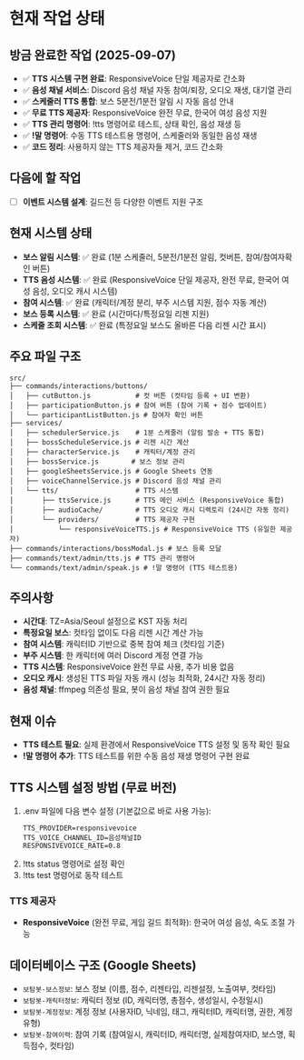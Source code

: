 # 현재 작업 상태

## 방금 완료한 작업 (2025-09-07)
- ✅ **TTS 시스템 구현 완료**: ResponsiveVoice 단일 제공자로 간소화
- ✅ **음성 채널 서비스**: Discord 음성 채널 자동 참여/퇴장, 오디오 재생, 대기열 관리
- ✅ **스케줄러 TTS 통합**: 보스 5분전/1분전 알림 시 자동 음성 안내
- ✅ **무료 TTS 제공자**: ResponsiveVoice 완전 무료, 한국어 여성 음성 지원
- ✅ **TTS 관리 명령어**: !tts 명령어로 테스트, 상태 확인, 음성 재생 등
- ✅ **!말 명령어**: 수동 TTS 테스트용 명령어, 스케줄러와 동일한 음성 재생
- ✅ **코드 정리**: 사용하지 않는 TTS 제공자들 제거, 코드 간소화

## 다음에 할 작업
- [ ] **이벤트 시스템 설계**: 길드전 등 다양한 이벤트 지원 구조

## 현재 시스템 상태
- **보스 알림 시스템**: ✅ 완료 (1분 스케줄러, 5분전/1분전 알림, 컷버튼, 참여/참여자확인 버튼)
- **TTS 음성 시스템**: ✅ 완료 (ResponsiveVoice 단일 제공자, 완전 무료, 한국어 여성 음성, 오디오 캐시 시스템)
- **참여 시스템**: ✅ 완료 (캐릭터/계정 분리, 부주 시스템 지원, 점수 자동 계산)
- **보스 등록 시스템**: ✅ 완료 (시간마다/특정요일 리젠 지원)
- **스케줄 조회 시스템**: ✅ 완료 (특정요일 보스도 올바른 다음 리젠 시간 표시)

## 주요 파일 구조
```
src/
├── commands/interactions/buttons/
│   ├── cutButton.js           # 컷 버튼 (컷타임 등록 + UI 변환)
│   ├── participationButton.js # 참여 버튼 (참여 기록 + 점수 업데이트)
│   └── participantListButton.js # 참여자 확인 버튼
├── services/
│   ├── schedulerService.js    # 1분 스케줄러 (알림 발송 + TTS 통합)
│   ├── bossScheduleService.js # 리젠 시간 계산
│   ├── characterService.js    # 캐릭터/계정 관리
│   ├── bossService.js        # 보스 정보 관리
│   ├── googleSheetsService.js # Google Sheets 연동
│   ├── voiceChannelService.js # Discord 음성 채널 관리
│   └── tts/                   # TTS 시스템
│       ├── ttsService.js      # TTS 메인 서비스 (ResponsiveVoice 통합)
│       ├── audioCache/        # TTS 오디오 캐시 디렉토리 (24시간 자동 정리)
│       └── providers/         # TTS 제공자 구현
│           └── responsiveVoiceTTS.js # ResponsiveVoice TTS (유일한 제공자)
├── commands/interactions/bossModal.js # 보스 등록 모달
├── commands/text/admin/tts.js # TTS 관리 명령어
└── commands/text/admin/speak.js # !말 명령어 (TTS 테스트용)
```

## 주의사항
- **시간대**: TZ=Asia/Seoul 설정으로 KST 자동 처리
- **특정요일 보스**: 컷타임 없이도 다음 리젠 시간 계산 가능
- **참여 시스템**: 캐릭터ID 기반으로 중복 참여 체크 (컷타임 기준)
- **부주 시스템**: 한 캐릭터에 여러 Discord 계정 연결 가능
- **TTS 시스템**: ResponsiveVoice 완전 무료 사용, 추가 비용 없음
- **오디오 캐시**: 생성된 TTS 파일 자동 캐시 (성능 최적화, 24시간 자동 정리)
- **음성 채널**: ffmpeg 의존성 필요, 봇이 음성 채널 참여 권한 필요

## 현재 이슈
- **TTS 테스트 필요**: 실제 환경에서 ResponsiveVoice TTS 설정 및 동작 확인 필요
- **!말 명령어 추가**: TTS 테스트를 위한 수동 음성 재생 명령어 구현 완료

## TTS 시스템 설정 방법 (무료 버전)
1. .env 파일에 다음 변수 설정 (기본값으로 바로 사용 가능):
   ```env
   TTS_PROVIDER=responsivevoice
   TTS_VOICE_CHANNEL_ID=음성채널ID
   RESPONSIVEVOICE_RATE=0.8
   ```
2. !tts status 명령어로 설정 확인
3. !tts test 명령어로 동작 테스트

### TTS 제공자
- **ResponsiveVoice** (완전 무료, 게임 길드 최적화): 한국어 여성 음성, 속도 조절 가능

## 데이터베이스 구조 (Google Sheets)
- `보탐봇-보스정보`: 보스 정보 (이름, 점수, 리젠타입, 리젠설정, 노출여부, 컷타임)
- `보탐봇-캐릭터정보`: 캐릭터 정보 (ID, 캐릭터명, 총점수, 생성일시, 수정일시)
- `보탐봇-계정정보`: 계정 정보 (사용자ID, 닉네임, 태그, 캐릭터ID, 캐릭터명, 권한, 계정유형)
- `보탐봇-참여이력`: 참여 기록 (참여일시, 캐릭터ID, 캐릭터명, 실제참여자ID, 보스명, 획득점수, 컷타임)
